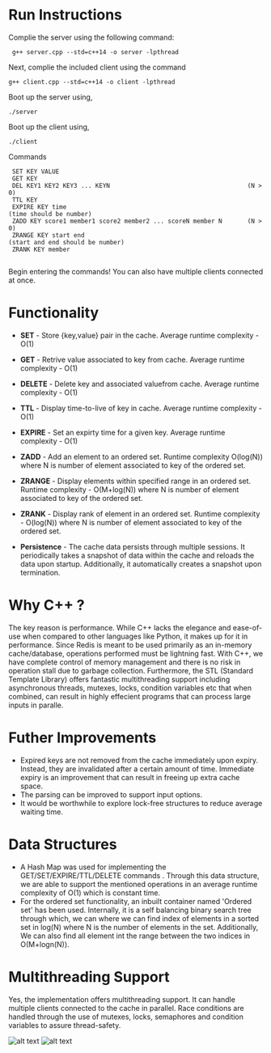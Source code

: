 # Run Instructions
Complie the server using the following command:
```
 g++ server.cpp --std=c++14 -o server -lpthread
```

Next, complie the included client using the command
```
g++ client.cpp --std=c++14 -o client -lpthread
```
Boot up the server using,
```
./server
```
Boot up the client using,
```
./client
```

Commands
```
 SET KEY VALUE
 GET KEY
 DEL KEY1 KEY2 KEY3 ... KEYN                                      (N > 0)
 TTL KEY 
 EXPIRE KEY time                                                  (time should be number)
 ZADD KEY score1 member1 score2 member2 ... scoreN member N       (N > 0)
 ZRANGE KEY start end                                             (start and end should be number)
 ZRANK KEY member
 
```
Begin entering the commands! You can also have multiple clients connected at once.
# Functionality

- **SET** - Store {key,value} pair in the cache. Average runtime complexity - O(1)
- **GET**  - Retrive value associated to key from cache. Average runtime complexity - O(1) 
- **DELETE** - Delete key and associated valuefrom cache. Average runtime complexity - O(1) 
- **TTL** -  Display time-to-live of key in cache. Average runtime complexity - O(1) 
- **EXPIRE** - Set an expirty time for a given key. Average runtime complexity - O(1) 
- **ZADD** -  Add an element to an ordered set. Runtime complexity O(log(N))  where N is number of element associated to  key of the ordered set.
- **ZRANGE** - Display elements within specified range in an ordered set. Runtime complexity - O(M+log(N)) where N is number of element associated to  key of the ordered set.
- **ZRANK** - Display rank of element in an ordered set.  Runtime complexity -  O(log(N)) where N is number of element associated to  key of the ordered set.


- **Persistence** - The cache data persists through multiple sessions. It periodically takes a snapshot of data within the cache and reloads the data upon startup. Additionally, it automatically creates a snapshot upon termination.


# Why C++ ?

The key reason is performance. While C++ lacks the elegance and ease-of-use when compared to other languages like Python, it makes up for it in performance.
Since Redis is meant to be used primarily as an in-memory cache/database, operations performed must be lightning fast. With C++, we have complete control of memory management and there is no risk in operation stall due to garbage collection. 
Furthermore, the STL (Standard Template Library) offers fantastic multithreading support including asynchronous threads, mutexes, locks, condition variables etc that when combined, can result in highly effecient programs that can process large inputs in paralle.

# Futher Improvements

- Expired keys are not removed from the cache immediately upon expiry. Instead, they are invalidated after a certain amount of time. Immediate expiry is an improvement that can result in freeing up extra cache space.
- The parsing can be improved to support input options.
- It would be worthwhile to explore lock-free structures to reduce average waiting time.

# Data Structures

- A Hash Map was used for implementing the GET/SET/EXPIRE/TTL/DELETE commands . Through this data structure, we are able to support the mentioned operations in an average runtime complexity of O(1) which is constant time.
- For the ordered set functionality, an inbuilt container named 'Ordered set' has been used. Internally, it is a self balancing binary search tree through which, we can where we can find index of elements in a sorted set in log(N) where N is the number of elements in the set. Additionally, We can also find all element int the range between the two indices in O(M+logn(N)).


# Multithreading Support

Yes, the implementation offers multithreading support. 
It can handle multiple clients connected to the cache in parallel. Race conditions are handled through the use of mutexes, locks, semaphores and condition variables to assure thread-safety.









![alt text](https://github.com/pushpendra1997/redis_cpp/blob/master/Screenshot%20from%202020-04-22%2009-44-49.png)
![alt text](https://github.com/pushpendra1997/redis_cpp/blob/master/Screenshot%20from%202020-04-22%2009-49-48.png)
